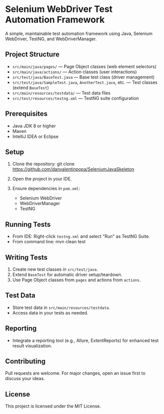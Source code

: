 # Selenium WebDriver Test Automation Framework

A simple, maintainable test automation framework using Java, Selenium WebDriver, TestNG, and WebDriverManager.

## Project Structure
- `src/main/java/pages/` — Page Object classes (web element selectors)
- `src/main/java/actions/` — Action classes (user interactions)
- `src/test/java/BaseTest.java` — Base test class (driver management)
- `src/test/java/SampleTest.java`, `AnotherTest.java`, etc. — Test classes (extend `BaseTest`)
- `src/main/resources/testdata/` — Test data files
- `src/test/resources/testng.xml` — TestNG suite configuration

## Prerequisites
- Java JDK 8 or higher
- Maven
- IntelliJ IDEA or Eclipse

## Setup
1. Clone the repository:
   git clone https://github.com/danvalentinpopa/SeleniumJavaSkeleton

2. Open the project in your IDE.
3. Ensure dependencies in `pom.xml`:
    - Selenium WebDriver
    - WebDriverManager
    - TestNG

## Running Tests
- From IDE: Right-click `testng.xml` and select "Run" as TestNG Suite.
- From command line: mvn clean test

## Writing Tests
1. Create new test classes in `src/test/java`.
2. Extend `BaseTest` for automatic driver setup/teardown.
3. Use Page Object classes from `pages` and actions from `actions`.

## Test Data
- Store test data in `src/main/resources/testdata`.
- Access data in your tests as needed.

## Reporting
- Integrate a reporting tool (e.g., Allure, ExtentReports) for enhanced test result visualization.

## Contributing
Pull requests are welcome. For major changes, open an issue first to discuss your ideas.

## License
This project is licensed under the MIT License.
